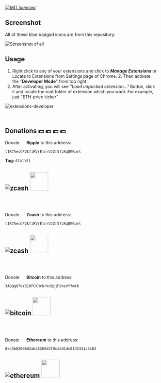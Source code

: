 [![MIT licensed](https://img.shields.io/badge/license-MIT-blue.svg)](https://github.com/cosmicog/chrome-price-tickers/blob/master/LICENSE)

## Screenshot
All of these blue badged icons are from this repository:

![Screenshot of all](https://user-images.githubusercontent.com/9158844/36941382-d80cc032-1f6a-11e8-8289-eba53897c527.png)

## Usage

1. Right click to any of your extensions and click to **_Manage Extensions_** or Locate to Extensions from Settings page of Chrome. 2. Then activate the "**Developer Mode**" from top right. 
3. After activating, you will see _"Load unpacked extension..."_ Button, click it and locate the root folder of extension which you want. For example, just "ETH-price-ticker"

![extensions-developer](https://user-images.githubusercontent.com/9158844/36941454-92b60a00-1f6c-11e8-9dc3-22de428977f6.png)

<br>

## Donations :dollar: :euro: :pound: :yen:


Donate <img src="https://avatars0.githubusercontent.com/u/3165523" width="15" height="15"/> **Ripple** to this address:
```
t1R7hecCF2kfiRVrEtnrUJZr57zKqDKRpvt
```
**Tag:** `6741151`

![zcash](https://user-images.githubusercontent.com/9158844/36625316-3c14cba8-192e-11e8-9c2d-3855fda623b7.png)
<img src="https://avatars0.githubusercontent.com/u/3165523" width="60" height="60"/>
---

<br><br>


Donate <img src="https://avatars2.githubusercontent.com/u/16122764" width="15" height="15"/> **Zcash** to this address:
```
t1R7hecCF2kfiRVrEtnrUJZr57zKqDKRpvt
```
![zcash](https://user-images.githubusercontent.com/9158844/36625316-3c14cba8-192e-11e8-9c2d-3855fda623b7.png)
<img src="https://avatars2.githubusercontent.com/u/16122764" width="60" height="60"/>
---

<br><br>

Donate <img src="https://avatars2.githubusercontent.com/u/528860" width="15" height="15"/> **Bitcoin** to this address:

```
3AQQg87vY31RPCKRrDrkHQijP9nsVY7mtb
```
![bitcoin](https://user-images.githubusercontent.com/9158844/36625315-3bf470ec-192e-11e8-8dc4-e8ea15b00a6f.png)
<img src="https://avatars2.githubusercontent.com/u/528860" width="60" height="60"/>
---

<br><br>

Donate <img src="https://github.com/webcyou/crypto-currency-icon/blob/master/design/images/default/3.png" width="15" height="15"/> **Ethereum** to this address:

```
0xc5b82006d2aba5269d2f8ca6d1dc81d3331c3c02
```
![ethereum](https://user-images.githubusercontent.com/9158844/36625314-3bd89dd6-192e-11e8-984d-a1e61c4a0ffa.png)
<img src="https://github.com/webcyou/crypto-currency-icon/blob/master/design/images/default/3.png" width="60" height="60"/> 
---
